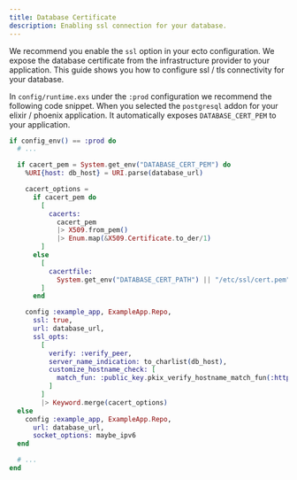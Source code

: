```yaml
---
title: Database Certificate
description: Enabling ssl connection for your database.
---
```


We recommend you enable the `ssl` option in your ecto configuration. We expose the database certificate from the infrastructure provider to your application. This guide shows you how to configure ssl / tls connectivity for your database.

In `config/runtime.exs` under the `:prod` configuration we recommend the following code snippet. When you selected the `postgresql` addon for your elixir / phoenix application. It automatically exposes `DATABASE_CERT_PEM` to your application.

```elixir title="config/runtime.exs"
if config_env() == :prod do
  # ...

  if cacert_pem = System.get_env("DATABASE_CERT_PEM") do
    %URI{host: db_host} = URI.parse(database_url)

    cacert_options =
      if cacert_pem do
        [
          cacerts:
            cacert_pem
            |> X509.from_pem()
            |> Enum.map(&X509.Certificate.to_der/1)
        ]
      else
        [
          cacertfile:
            System.get_env("DATABASE_CERT_PATH") || "/etc/ssl/cert.pem"
        ]
      end

    config :example_app, ExampleApp.Repo,
      ssl: true,
      url: database_url,
      ssl_opts:
        [
          verify: :verify_peer,
          server_name_indication: to_charlist(db_host),
          customize_hostname_check: [
            match_fun: :public_key.pkix_verify_hostname_match_fun(:https)
          ]
        ]
        |> Keyword.merge(cacert_options)
  else
    config :example_app, ExampleApp.Repo,
      url: database_url,
      socket_options: maybe_ipv6
  end

  # ...
end
```
